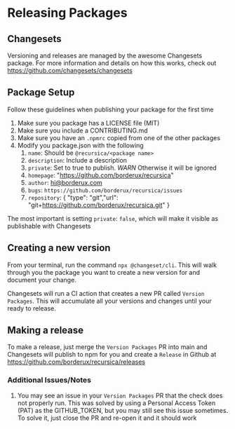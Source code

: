 # Releasing Packages

## Changesets

Versioning and releases are managed by the awesome Changesets package. For more information and details on how this works, check out https://github.com/changesets/changesets

## Package Setup

Follow these guidelines when publishing your package for the first time

1. Make sure you package has a LICENSE file (MIT)
2. Make sure you include a CONTRIBUTING.md
3. Make sure you have an `.npmrc` copied from one of the other packages
4. Modify you package.json with the following
   1. `name`: Should be `@recursica/<package name>`
   2. `description`: Include a description
   3. `private`: Set to true to publish. _WARN_ Otherwise it will be ignored
   4. `homepage`: "https://github.com/borderux/recursica"
   5. `author`: hi@borderux.com
   6. `bugs`: `https://github.com/borderux/recursica/issues`
   7. `repository`: { "type": "git","url": "git+https://github.com/borderux/recursica.git" }

The most important is setting `private`: `false`, which will make it visible as publishable with Changesets

## Creating a new version

From your terminal, run the command `npx @changeset/cli`. This will walk through you the package you want to create a new version for and document your change.

Changesets will run a CI action that creates a new PR called `Version Packages`. This will accumulate all your versions and changes until your ready to release.

## Making a release

To make a release, just merge the `Version Packages` PR into main and Changesets will publish to npm for you and create a `Release` in Github at https://github.com/borderux/recursica/releases

### Additional Issues/Notes

1. You may see an issue in your `Version Packages` PR that the check does not properly run. This was solved by using a Personal Access Token (PAT) as the GITHUB_TOKEN, but you may still see this issue sometimes. To solve it, just close the PR and re-open it and it should work

